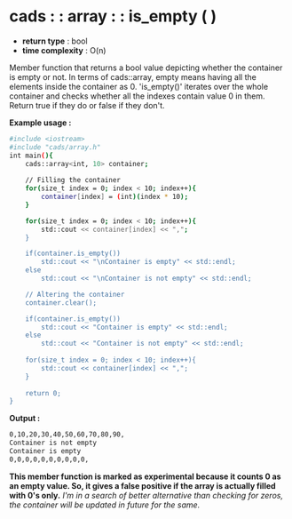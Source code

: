 # cads : : array : : is_empty ( )

 - **return type** : bool
 - **time complexity** : O(n)

Member function that returns a bool value depicting whether the container is empty or not.
In terms of cads::array, empty means having all the elements inside the container as 0.
'is_empty()' iterates over the whole container and checks whether all the indexes contain value 0 in them.
Return true if they do or false if they don't.

**Example usage :**
```sh
#include <iostream>
#include "cads/array.h"
int main(){
	cads::array<int, 10> container;
	
	// Filling the container
	for(size_t index = 0; index < 10; index++){
		container[index] = (int)(index * 10);
	}

	for(size_t index = 0; index < 10; index++){
		std::cout << container[index] << ",";
	}

	if(container.is_empty())
		std::cout << "\nContainer is empty" << std::endl;
	else
		std::cout << "\nContainer is not empty" << std::endl;

	// Altering the container
	container.clear();

	if(container.is_empty())
		std::cout << "Container is empty" << std::endl;
	else
		std::cout << "Container is not empty" << std::endl;
	
	for(size_t index = 0; index < 10; index++){
		std::cout << container[index] << ",";
	}
	
	return 0;
}
```
**Output :**
```sh
0,10,20,30,40,50,60,70,80,90,
Container is not empty
Container is empty
0,0,0,0,0,0,0,0,0,0,
```

**This member function is marked as experimental because it counts 0 as an empty value. So, it gives a false positive if the array is actually filled with 0's only.** _I'm in a search of better alternative than checking for zeros, the container will be updated in future for the same._